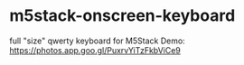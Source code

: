 # m5stack-onscreen-keyboard
full "size" qwerty keyboard for M5Stack
Demo:
https://photos.app.goo.gl/PuxrvYiTzFkbViCe9
